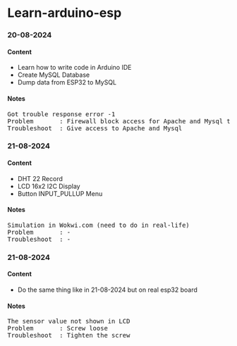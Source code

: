 # Learn-arduino-esp
<h3>20-08-2024</h3>
<h4>Content</h4>
<ul>
  <li>Learn how to write code in Arduino IDE</li>
  <li>Create MySQL Database</li>
  <li>Dump data from ESP32 to MySQL</li>
</ul>
  <h4>Notes</h4>
<pre>Got trouble response error -1
Problem       : Firewall block access for Apache and Mysql to access public and private network
Troubleshoot  : Give access to Apache and Mysql 
</pre>

<h3>21-08-2024</h3>
<h4>Content</h4>
<ul>
  <li>DHT 22 Record</li>
  <li>LCD 16x2 I2C Display</li>
  <li>Button INPUT_PULLUP Menu</li>
</ul>
  <h4>Notes</h4>
<pre>Simulation in Wokwi.com (need to do in real-life)
Problem       : -
Troubleshoot  : - 
</pre>


<h3>21-08-2024</h3>
<h4>Content</h4>
<ul>
  <li>Do the same thing like in 21-08-2024 but on real esp32 board</li>
</ul>
  <h4>Notes</h4>
<pre>The sensor value not shown in LCD
Problem       : Screw loose
Troubleshoot  : Tighten the screw
</pre>
